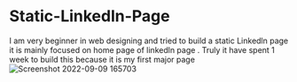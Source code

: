 # Static-Linkedln-Page
I am very beginner in web designing and tried to build a static Linkedln page it is mainly focused on home page of linkedln page . Truly it have spent 1 week to build this because  it is my first major page 
![Screenshot 2022-09-09 165703](https://user-images.githubusercontent.com/93276177/189340924-0269b650-9f72-4228-a5c8-889d0e5a19ad.png)
